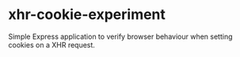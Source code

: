 # xhr-cookie-experiment

Simple Express application to verify browser behaviour when setting cookies on a XHR request.
